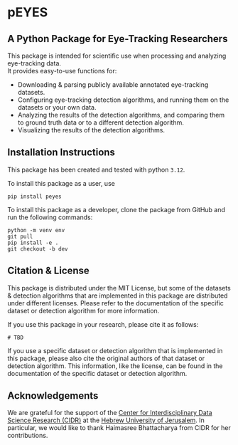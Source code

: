 # pEYES
## A Python Package for Eye-Tracking Researchers
This package is intended for scientific use when processing and analyzing eye-tracking data.  
It provides easy-to-use functions for:
- Downloading & parsing publicly available annotated eye-tracking datasets.
- Configuring eye-tracking detection algorithms, and running them on the datasets or your own data.
- Analyzing the results of the detection algorithms, and comparing them to ground truth data or to a different detection algorithm.
- Visualizing the results of the detection algorithms.

## Installation Instructions
This package has been created and tested with python ```3.12```.

To install this package as a user, use
```angular2html
pip install peyes
```
To install this package as a developer, clone the package from GitHub and run the following commands:
```angular2html
python -m venv env
git pull
pip install -e .
git checkout -b dev
```

## Citation & License
This package is distributed under the MIT License, but some of the datasets & detection algorithms that are implemented
in this package are distributed under different licenses. Please refer to the documentation of the specific dataset or
detection algorithm for more information.

If you use this package in your research, please cite it as follows:
```angular2html
# TBD
```

If you use a specific dataset or detection algorithm that is implemented in this package, please also cite the original
authors of that dataset or detection algorithm. This information, like the license, can be found in the documentation
of the specific dataset or detection algorithm.

## Acknowledgements
We are grateful for the support of the [Center for Interdisciplinary Data Science Research (CIDR)](https://cidr.huji.ac.il/) at the [Hebrew University of Jerusalem](https://new.huji.ac.il/). In particular, we would like to thank Haimasree Bhattacharya from CIDR for her contributions.
